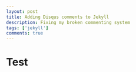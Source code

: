 ```yaml
---
layout: post
title: Adding Disqus comments to Jekyll
description: Fixing my broken commenting system
tags: ['jekyll']
comments: true
---
```


# Test
